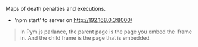 Maps of death penalties and executions.

* 'npm start' to server on http://192.168.0.3:8000/

> In Pym.js parlance, the parent page is the page you embed the iframe in. And the child frame is the page that is embedded.
